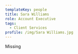 ```yaml
---
templateKey: people
title: Sara Williams
role: Account Executive
tags:
  - Client Services
profile: /img/Sara Williams.jpg
---
```


Missing
